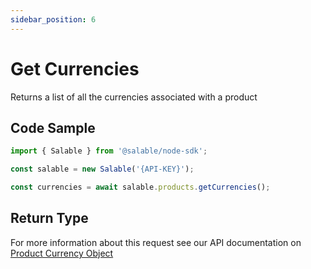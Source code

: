 ```yaml
---
sidebar_position: 6
---
```


# Get Currencies

Returns a list of all the currencies associated with a product

## Code Sample

```typescript
import { Salable } from '@salable/node-sdk';

const salable = new Salable('{API-KEY}');

const currencies = await salable.products.getCurrencies();
```

## Return Type

For more information about this request see our API documentation on [Product Currency Object](https://docs.salable.app/api#tag/Products/operation/getProductCurrencies)
